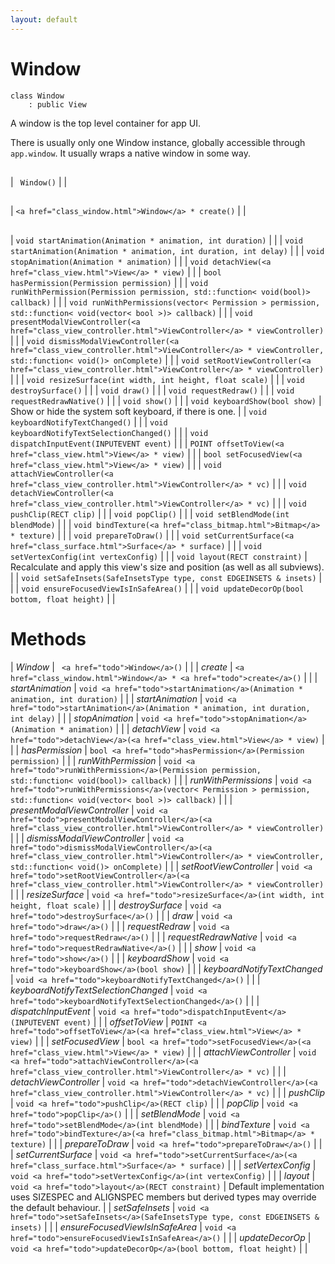 ```yaml
---
layout: default
---
```


# Window

```
class Window
    : public View
```


A window is the top level container for app UI.     

There is usually only one Window instance, globally accessible through `app.window`. It usually wraps a native window in some way.     
## 



## 

| ` Window()` |  |


## 

| `<a href="class_window.html">Window</a> * create()` |  |


## 

| `void startAnimation(Animation * animation, int duration)` |  |
| `void startAnimation(Animation * animation, int duration, int delay)` |  |
| `void stopAnimation(Animation * animation)` |  |
| `void detachView(<a href="class_view.html">View</a> * view)` |  |
| `bool hasPermission(Permission permission)` |  |
| `void runWithPermission(Permission permission, std::function< void(bool)> callback)` |  |
| `void runWithPermissions(vector< Permission > permission, std::function< void(vector< bool >)> callback)` |  |
| `void presentModalViewController(<a href="class_view_controller.html">ViewController</a> * viewController)` |  |
| `void dismissModalViewController(<a href="class_view_controller.html">ViewController</a> * viewController, std::function< void()> onComplete)` |  |
| `void setRootViewController(<a href="class_view_controller.html">ViewController</a> * viewController)` |  |
| `void resizeSurface(int width, int height, float scale)` |  |
| `void destroySurface()` |  |
| `void draw()` |  |
| `void requestRedraw()` |  |
| `void requestRedrawNative()` |  |
| `void show()` |  |
| `void keyboardShow(bool show)` | Show or hide the system soft keyboard, if there is one. |
| `void keyboardNotifyTextChanged()` |  |
| `void keyboardNotifyTextSelectionChanged()` |  |
| `void dispatchInputEvent(INPUTEVENT event)` |  |
| `POINT offsetToView(<a href="class_view.html">View</a> * view)` |  |
| `bool setFocusedView(<a href="class_view.html">View</a> * view)` |  |
| `void attachViewController(<a href="class_view_controller.html">ViewController</a> * vc)` |  |
| `void detachViewController(<a href="class_view_controller.html">ViewController</a> * vc)` |  |
| `void pushClip(RECT clip)` |  |
| `void popClip()` |  |
| `void setBlendMode(int blendMode)` |  |
| `void bindTexture(<a href="class_bitmap.html">Bitmap</a> * texture)` |  |
| `void prepareToDraw()` |  |
| `void setCurrentSurface(<a href="class_surface.html">Surface</a> * surface)` |  |
| `void setVertexConfig(int vertexConfig)` |  |
| `void layout(RECT constraint)` | Recalculate and apply this view's size and position (as well as all subviews). |
| `void setSafeInsets(SafeInsetsType type, const EDGEINSETS & insets)` |  |
| `void ensureFocusedViewIsInSafeArea()` |  |
| `void updateDecorOp(bool bottom, float height)` |  |


# Methods

| *Window* |  ` <a href="todo">Window</a>()` |  |
| *create* |  `<a href="class_window.html">Window</a> * <a href="todo">create</a>()` |  |
| *startAnimation* |  `void <a href="todo">startAnimation</a>(Animation * animation, int duration)` |  |
| *startAnimation* |  `void <a href="todo">startAnimation</a>(Animation * animation, int duration, int delay)` |  |
| *stopAnimation* |  `void <a href="todo">stopAnimation</a>(Animation * animation)` |  |
| *detachView* |  `void <a href="todo">detachView</a>(<a href="class_view.html">View</a> * view)` |  |
| *hasPermission* |  `bool <a href="todo">hasPermission</a>(Permission permission)` |  |
| *runWithPermission* |  `void <a href="todo">runWithPermission</a>(Permission permission, std::function< void(bool)> callback)` |  |
| *runWithPermissions* |  `void <a href="todo">runWithPermissions</a>(vector< Permission > permission, std::function< void(vector< bool >)> callback)` |  |
| *presentModalViewController* |  `void <a href="todo">presentModalViewController</a>(<a href="class_view_controller.html">ViewController</a> * viewController)` |  |
| *dismissModalViewController* |  `void <a href="todo">dismissModalViewController</a>(<a href="class_view_controller.html">ViewController</a> * viewController, std::function< void()> onComplete)` |  |
| *setRootViewController* |  `void <a href="todo">setRootViewController</a>(<a href="class_view_controller.html">ViewController</a> * viewController)` |  |
| *resizeSurface* |  `void <a href="todo">resizeSurface</a>(int width, int height, float scale)` |  |
| *destroySurface* |  `void <a href="todo">destroySurface</a>()` |  |
| *draw* |  `void <a href="todo">draw</a>()` |  |
| *requestRedraw* |  `void <a href="todo">requestRedraw</a>()` |  |
| *requestRedrawNative* |  `void <a href="todo">requestRedrawNative</a>()` |  |
| *show* |  `void <a href="todo">show</a>()` |  |
| *keyboardShow* |  `void <a href="todo">keyboardShow</a>(bool show)` |  |
| *keyboardNotifyTextChanged* |  `void <a href="todo">keyboardNotifyTextChanged</a>()` |  |
| *keyboardNotifyTextSelectionChanged* |  `void <a href="todo">keyboardNotifyTextSelectionChanged</a>()` |  |
| *dispatchInputEvent* |  `void <a href="todo">dispatchInputEvent</a>(INPUTEVENT event)` |  |
| *offsetToView* |  `POINT <a href="todo">offsetToView</a>(<a href="class_view.html">View</a> * view)` |  |
| *setFocusedView* |  `bool <a href="todo">setFocusedView</a>(<a href="class_view.html">View</a> * view)` |  |
| *attachViewController* |  `void <a href="todo">attachViewController</a>(<a href="class_view_controller.html">ViewController</a> * vc)` |  |
| *detachViewController* |  `void <a href="todo">detachViewController</a>(<a href="class_view_controller.html">ViewController</a> * vc)` |  |
| *pushClip* |  `void <a href="todo">pushClip</a>(RECT clip)` |  |
| *popClip* |  `void <a href="todo">popClip</a>()` |  |
| *setBlendMode* |  `void <a href="todo">setBlendMode</a>(int blendMode)` |  |
| *bindTexture* |  `void <a href="todo">bindTexture</a>(<a href="class_bitmap.html">Bitmap</a> * texture)` |  |
| *prepareToDraw* |  `void <a href="todo">prepareToDraw</a>()` |  |
| *setCurrentSurface* |  `void <a href="todo">setCurrentSurface</a>(<a href="class_surface.html">Surface</a> * surface)` |  |
| *setVertexConfig* |  `void <a href="todo">setVertexConfig</a>(int vertexConfig)` |  |
| *layout* |  `void <a href="todo">layout</a>(RECT constraint)` | Default implementation uses SIZESPEC and ALIGNSPEC members but derived types may override the default behaviour. |
| *setSafeInsets* |  `void <a href="todo">setSafeInsets</a>(SafeInsetsType type, const EDGEINSETS & insets)` |  |
| *ensureFocusedViewIsInSafeArea* |  `void <a href="todo">ensureFocusedViewIsInSafeArea</a>()` |  |
| *updateDecorOp* |  `void <a href="todo">updateDecorOp</a>(bool bottom, float height)` |  |

